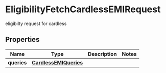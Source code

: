 

# EligibilityFetchCardlessEMIRequest

eligibilty request for cardless

## Properties

| Name | Type | Description | Notes |
|------------ | ------------- | ------------- | -------------|
|**queries** | [**CardlessEMIQueries**](CardlessEMIQueries.md) |  |  |



